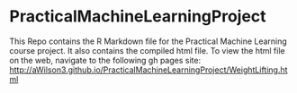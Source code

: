 # PracticalMachineLearningProject

This Repo contains the R Markdown file for the Practical Machine Learning course project. It also contains the compiled html file. To view the html file on the web, navigate to the following gh pages site: http://aWilson3.github.io/PracticalMachineLearningProject/WeightLifting.html 

